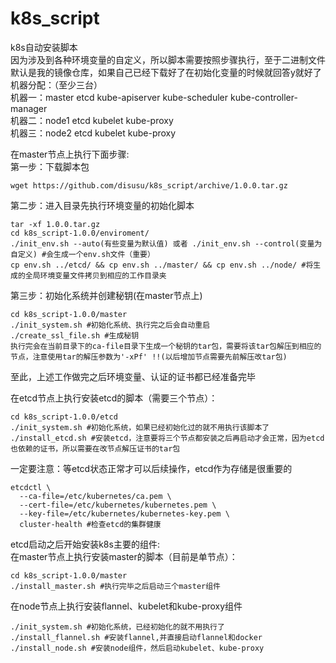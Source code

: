 # k8s_script
k8s自动安装脚本</br>
因为涉及到各种环境变量的自定义，所以脚本需要按照步骤执行，至于二进制文件默认是我的镜像仓库，如果自己已经下载好了在初始化变量的时候就回答y就好了</br>
机器分配：（至少三台）</br>
机器一：master etcd kube-apiserver kube-scheduler kube-controller-manager</br>
机器二：node1 etcd kubelet kube-proxy</br>
机器三：node2 etcd kubelet kube-proxy</br>

在master节点上执行下面步骤:</br>
第一步：下载脚本包
```
wget https://github.com/disusu/k8s_script/archive/1.0.0.tar.gz
```
第二步：进入目录先执行环境变量的初始化脚本
```
tar -xf 1.0.0.tar.gz
cd k8s_script-1.0.0/enviroment/
./init_env.sh --auto(有些变量为默认值) 或者 ./init_env.sh --control(变量为自定义) #会生成一个env.sh文件（重要）
cp env.sh ../etcd/ && cp env.sh ../master/ && cp env.sh ../node/ #将生成的全局环境变量文件拷贝到相应的工作目录夹
```
第三步：初始化系统并创建秘钥(在master节点上)
```
cd k8s_script-1.0.0/master
./init_system.sh #初始化系统、执行完之后会自动重启
./create_ssl_file.sh #生成秘钥
执行完会在当前目录下的ca-file目录下生成一个秘钥的tar包，需要将该tar包解压到相应的节点，注意使用tar的解压参数为'-xPf' !!(以后增加节点需要先前解压改tar包)
```
至此，上述工作做完之后环境变量、认证的证书都已经准备完毕</br>

在etcd节点上执行安装etcd的脚本（需要三个节点）：
```
cd k8s_script-1.0.0/etcd
./init_system.sh #初始化系统，如果已经初始化过的就不用执行该脚本了
./install_etcd.sh #安装etcd，注意要将三个节点都安装之后再启动才会正常，因为etcd也依赖的证书，所以需要在改节点解压证书的tar包
```
一定要注意：等etcd状态正常才可以后续操作，etcd作为存储是很重要的
```
etcdctl \
  --ca-file=/etc/kubernetes/ca.pem \
  --cert-file=/etc/kubernetes/kubernetes.pem \
  --key-file=/etc/kubernetes/kubernetes-key.pem \
  cluster-health #检查etcd的集群健康
```
etcd启动之后开始安装k8s主要的组件:</br>
在master节点上执行安装master的脚本（目前是单节点）：
```
cd k8s_script-1.0.0/master
./install_master.sh #执行完毕之后启动三个master组件
```
在node节点上执行安装flannel、kubelet和kube-proxy组件
```
./init_system.sh #初始化系统，已经初始化的就不用执行了
./install_flannel.sh #安装flannel,并直接启动flannel和docker
./install_node.sh #安装node组件，然后启动kubelet、kube-proxy
```
